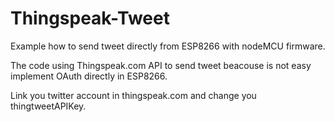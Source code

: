Thingspeak-Tweet
================
Example how to send tweet directly from ESP8266 with nodeMCU firmware.

The code using Thingspeak.com API to send tweet beacouse is not easy implement OAuth directly in ESP8266.

Link you twitter account in thingspeak.com and change you thingtweetAPIKey.


